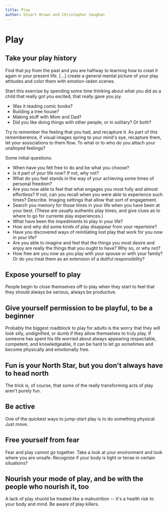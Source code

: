 ```yaml
---
title: Play
author: Stuart Brown and Christopher Vaughan
---
```


# Play

## Take your play history

Find that joy from the past and you are halfway to learning how to creat it again in your present life.  [...] create a general mental picture of your play attitudes and color them with emotion-laden scenes.

Start this exercise by spending some time thinking about what you did as a child that really got you excited, that really gave you joy.  

- Was it reading comic books?
- Building a tree house?
- Making stuff with Mom and Dad?
- Did you like doing things with other people, or in solitary? Or both?

Try to remember the feeling that you had, and recapture it.  As part of this rememberence, if visual images spring to your mind's eye, recapture them, let your associations to them flow.  To what or to who do you attach your unalloyed feelings?

Some initial questions:

- When have you felt free to do and be what you choose?
- Is it part of your life now?  If not, why not?
- What do you feel stands in the way of your achieving some times of personal freedom?
- Are you now able to feel that what engages you most fully and almost 
  effortless?  If not, can you recall when you were able to experience such times?  Describe.  Imaging settings that allow that sort of engagement.
- Search you memory for those times in your life when you have been at your best. (These are usually authentic play times, and give clues as to where to go for currente play experiences.)
- What have been the impediments to play in your life?
- How and why did some kinds of play disappear from your repertoire?
- Have you discovered ways of reinitiating lost play that work for you now in your life?
- Are you able to imagine and feel that the things you most desire and enjoy are really the things that you ought to have?  Why so, or why not?
- How free are you now as you play with your spouse or with your family? Or do you treat them as an extension of a dutiful responsibility?

## Expose yourself to play

People begin to close themselves off to play when they start to feel that they should always be serious, always be productive.

## Give yourself permission to be playful, to be a beginner

Probably the biggest roadblock to play for adults is the worry that they will look silly, undignified, or dumb if they allow themselves to truly play.  If someone has spent his life worried about always appearing respectable, competent, and knowledgeable, it can be hard to let go sometimes and become physically and emotionally free.

## Fun is your North Star, but you don't always have to head north

The trick is, of course, that some of the really transforming acts of play aren't purely fun.

## Be active

One of the quickest ways to jump-start play is to do something physical.  Just move.

## Free yourself from fear

Fear and play cannot go together.  Take a look at your environment and look where you are unsafe.  Recognize if your body is tight or tense in certain situations?

## Nourish your mode of play, and be with the people who nourish it, too

A lack of play shuold be treated like a malnutrition -- it's a health risk to your body and mind.  Be aware of play killers.